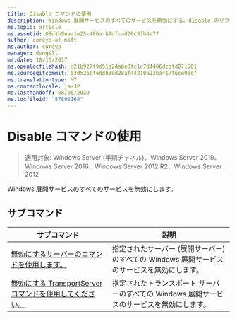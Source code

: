 ```yaml
---
title: Disable コマンドの使用
description: Windows 展開サービスのすべてのサービスを無効にする、disable のリファレンス記事です。
ms.topic: article
ms.assetid: 08d1b9ea-1e25-486a-b7df-ad26c53b4e77
author: coreyp-at-msft
ms.author: coreyp
manager: dongill
ms.date: 10/16/2017
ms.openlocfilehash: d21b927f9d51a24abe0fc1c7d4406dcbfd071501
ms.sourcegitcommit: 53d526bfeddb89d28af44210a23ba417f6ce0ecf
ms.translationtype: MT
ms.contentlocale: ja-JP
ms.lasthandoff: 08/06/2020
ms.locfileid: "87892164"
---
```

# <a name="using-the-disable-command"></a>Disable コマンドの使用

> 適用対象: Windows Server (半期チャネル)、Windows Server 2019、Windows Server 2016、Windows Server 2012 R2、Windows Server 2012

Windows 展開サービスのすべてのサービスを無効にします。

## <a name="subcommands"></a>サブコマンド
|サブコマンド|説明|
|-------|--------|
|[無効にするサーバーのコマンドを使用します。](using-the-disable-server-command.md)|指定されたサーバー (展開サーバー) のすべての Windows 展開サービスのサービスを無効にします。|
|[無効にする TransportServer コマンドを使用してください。](using-the-disable-transportserver-command.md)|指定されたトランスポート サーバーのすべての Windows 展開サービスのサービスを無効にします。|
